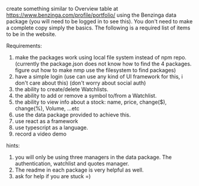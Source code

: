 create something similar to Overview table at https://www.benzinga.com/profile/portfolio/ using the Benzinga data package (you will need to be logged in to see this). You don't need to make a complete copy simply the basics. The following is a required list of items to be in the website.

Requirements:

1. make the packages work using local file system instead of npm repo. (currently the package.json does not know how to find the 4 packages. figure out how to make nmp use the filesystem to find packages)
2. have a simple login (use can use any kind of UI framework for this, i don't care about this) (don't worry about social auth)
3. the ability to create/delete Watchlists.
3. the ability to add or remove a symbol to/from a Watchlist.
4. the ability to view info about a stock: name, price, change($), change(%), Volume, ...etc
5. use the data package provided to achieve this.
6. use react as a framework
7. use typescript as a language.
8. record a video demo

hints:

1. you will only be using three managers in the data package. The authentication, watchlist and quotes manager.
2. The readme in each package is very helpful as well.
3. ask for help if you are stuck =)